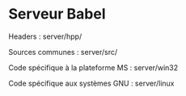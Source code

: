 Serveur Babel
=============

Headers : server/hpp/

Sources communes : server/src/

Code spécifique à la plateforme MS : server/win32

Code spécifique aux systèmes GNU : server/linux
